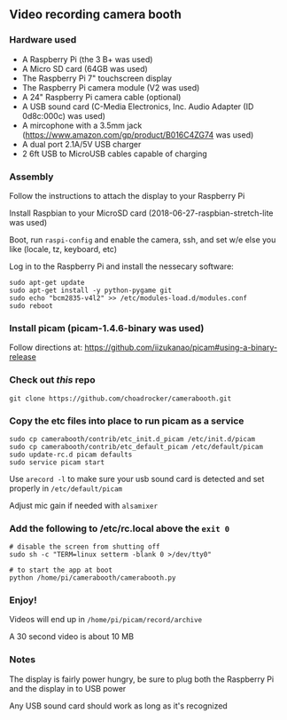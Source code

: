 ## Video recording camera booth

### Hardware used
* A Raspberry Pi (the 3 B+ was used)
* A Micro SD card (64GB was used)
* The Raspberry Pi 7" touchscreen display
* The Raspberry Pi camera module (V2 was used)
* A 24" Raspberry Pi camera cable (optional)
* A USB sound card (C-Media Electronics, Inc. Audio Adapter (ID 0d8c:000c) was used)
* A mircophone with a 3.5mm jack (https://www.amazon.com/gp/product/B016C4ZG74 was used)
* A dual port 2.1A/5V USB charger
* 2 6ft USB to MicroUSB cables capable of charging


### Assembly
Follow the instructions to attach the display to your Raspberry Pi

Install Raspbian to your MicroSD card (2018-06-27-raspbian-stretch-lite was used)

Boot, run `raspi-config` and enable the camera, ssh, and set w/e else you like (locale, tz, keyboard, etc)

<!--https://raspberrypi.stackexchange.com/questions/14229/how-can-i-enable-the-camera-without-using-raspi-config-->

Log in to the Raspberry Pi and install the nessecary software:
```
sudo apt-get update
sudo apt-get install -y python-pygame git
sudo echo "bcm2835-v4l2" >> /etc/modules-load.d/modules.conf
sudo reboot
```

### Install picam (picam-1.4.6-binary was used)
Follow directions at:
https://github.com/iizukanao/picam#using-a-binary-release

### Check out *this* repo
`git clone https://github.com/choadrocker/camerabooth.git`

### Copy the etc files into place to run picam as a service
<!--from https://github.com/iizukanao/picam/tree/master/etc-->
```
sudo cp camerabooth/contrib/etc_init.d_picam /etc/init.d/picam
sudo cp camerabooth/contrib/etc_default_picam /etc/default/picam
sudo update-rc.d picam defaults
sudo service picam start
```

Use `arecord -l` to make sure your usb sound card is detected and set properly in `/etc/default/picam`

Adjust mic gain if needed with `alsamixer`

### Add the following to /etc/rc.local above the `exit 0`
```
# disable the screen from shutting off
sudo sh -c "TERM=linux setterm -blank 0 >/dev/tty0"

# to start the app at boot
python /home/pi/camerabooth/camerabooth.py
```

### Enjoy!
Videos will end up in `/home/pi/picam/record/archive`

A 30 second video is about 10 MB

### Notes
The display is fairly power hungry, be sure to plug both the Raspberry Pi and the display in to USB power

Any USB sound card should work as long as it's recognized






